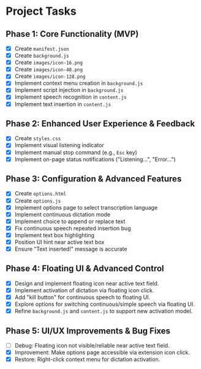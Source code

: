 # Project Tasks

## Phase 1: Core Functionality (MVP)

*   [x] Create `manifest.json`
*   [x] Create `background.js`
*   [x] Create `images/icon-16.png`
*   [x] Create `images/icon-48.png`
*   [x] Create `images/icon-128.png`
*   [x] Implement context menu creation in `background.js`
*   [x] Implement script injection in `background.js`
*   [x] Implement speech recognition in `content.js`
*   [x] Implement text insertion in `content.js`

## Phase 2: Enhanced User Experience & Feedback

*   [x] Create `styles.css`
*   [x] Implement visual listening indicator
*   [x] Implement manual stop command (e.g., `Esc` key)
*   [x] Implement on-page status notifications ("Listening...", "Error...")

## Phase 3: Configuration & Advanced Features

*   [x] Create `options.html`
*   [x] Create `options.js`
*   [x] Implement options page to select transcription language
*   [x] Implement continuous dictation mode
*   [x] Implement choice to append or replace text
*   [x] Fix continuous speech repeated insertion bug
*   [x] Implement text box highlighting
*   [x] Position UI hint near active text box
*   [x] Ensure "Text inserted!" message is accurate

## Phase 4: Floating UI & Advanced Control
*   [x] Design and implement floating icon near active text field.
*   [x] Implement activation of dictation via floating icon click.
*   [x] Add "kill button" for continuous speech to floating UI.
*   [x] Explore options for switching continuous/simple speech via floating UI.
*   [x] Refine `background.js` and `content.js` to support new activation model.

## Phase 5: UI/UX Improvements & Bug Fixes
*   [ ] Debug: Floating icon not visible/reliable near active text field.
*   [x] Improvement: Make options page accessible via extension icon click.
*   [x] Restore: Right-click context menu for dictation activation.
